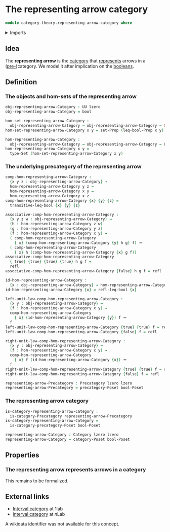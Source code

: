 # The representing arrow category

```agda
module category-theory.representing-arrow-category where
```

<details><summary>Imports</summary>

```agda
open import category-theory.categories
open import category-theory.isomorphisms-in-precategories
open import category-theory.precategories
open import order-theory.posets

open import foundation.booleans
open import foundation.logical-operations-booleans
open import foundation.inequality-booleans
open import foundation.dependent-pair-types
open import foundation.empty-types
open import foundation.identity-types
open import foundation.logical-equivalences
open import foundation.propositions
open import foundation.decidable-propositions
open import foundation.sets
open import foundation.subtypes
open import foundation.unit-type
open import foundation.universe-levels
```

</details>

## Idea

The **representing arrow** is the [category](category-theory.categories.md) that
[represents](category-theory.representable-functors-categories.md) arrows in a
([pre-](category-theory.precategories.md))category. We model it after
implication on the [booleans](foundation.booleans.md).

## Definition

### The objects and hom-sets of the representing arrow

```agda
obj-representing-arrow-Category : UU lzero
obj-representing-arrow-Category = bool

hom-set-representing-arrow-Category :
  obj-representing-arrow-Category → obj-representing-arrow-Category → Set lzero
hom-set-representing-arrow-Category x y = set-Prop (leq-bool-Prop x y)

hom-representing-arrow-Category :
  obj-representing-arrow-Category → obj-representing-arrow-Category → UU lzero
hom-representing-arrow-Category x y =
  type-Set (hom-set-representing-arrow-Category x y)
```

### The underlying precategory of the representing arrow

```agda
comp-hom-representing-arrow-Category :
  {x y z : obj-representing-arrow-Category} →
  hom-representing-arrow-Category y z →
  hom-representing-arrow-Category x y →
  hom-representing-arrow-Category x z
comp-hom-representing-arrow-Category {x} {y} {z} =
  transitive-leq-bool {x} {y} {z}

associative-comp-hom-representing-arrow-Category :
  {x y z w : obj-representing-arrow-Category} →
  (h : hom-representing-arrow-Category z w)
  (g : hom-representing-arrow-Category y z)
  (f : hom-representing-arrow-Category x y) →
  ( comp-hom-representing-arrow-Category
    { x} (comp-hom-representing-arrow-Category {y} h g) f) ＝
  ( comp-hom-representing-arrow-Category
    { x} h (comp-hom-representing-arrow-Category {x} g f))
associative-comp-hom-representing-arrow-Category
  { true} {true} {true} {true} h g f =
  refl
associative-comp-hom-representing-arrow-Category {false} h g f = refl

id-hom-representing-arrow-Category :
  {x : obj-representing-arrow-Category} → hom-representing-arrow-Category x x
id-hom-representing-arrow-Category {x} = refl-leq-bool {x}

left-unit-law-comp-hom-representing-arrow-Category :
  {x y : obj-representing-arrow-Category} →
  (f : hom-representing-arrow-Category x y) →
  comp-hom-representing-arrow-Category
    { x} (id-hom-representing-arrow-Category {y}) f ＝
  f
left-unit-law-comp-hom-representing-arrow-Category {true} {true} f = refl
left-unit-law-comp-hom-representing-arrow-Category {false} f = refl

right-unit-law-comp-hom-representing-arrow-Category :
  {x y : obj-representing-arrow-Category} →
  (f : hom-representing-arrow-Category x y) →
  comp-hom-representing-arrow-Category
    { x} f (id-hom-representing-arrow-Category {x}) ＝
  f
right-unit-law-comp-hom-representing-arrow-Category {true} {true} f = refl
right-unit-law-comp-hom-representing-arrow-Category {false} f = refl

representing-arrow-Precategory : Precategory lzero lzero
representing-arrow-Precategory = precategory-Poset bool-Poset
```

### The representing arrow category

```agda
is-category-representing-arrow-Category :
  is-category-Precategory representing-arrow-Precategory
is-category-representing-arrow-Category =
  is-category-precategory-Poset bool-Poset

representing-arrow-Category : Category lzero lzero
representing-arrow-Category = category-Poset bool-Poset
```

## Properties

### The representing arrow represents arrows in a category

This remains to be formalized.

## External links

- [Interval category](https://1lab.dev/Cat.Instances.Shape.Interval.html#interval-category)
  at 1lab
- [interval category](https://ncatlab.org/nlab/show/interval+category) at $n$Lab

A wikidata identifier was not available for this concept.
